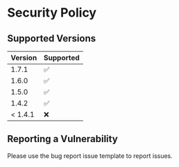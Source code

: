 # Security Policy

## Supported Versions

| Version   | Supported          |
| --------- | ------------------ |
| 1.7.1     | :white_check_mark: |
| 1.6.0     | :white_check_mark: |
| 1.5.0     | :white_check_mark: |
| 1.4.2     | :white_check_mark: |
| < 1.4.1   | :x:                |

## Reporting a Vulnerability

Please use the bug report issue template to report issues.
